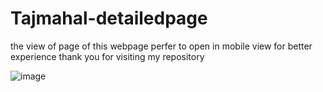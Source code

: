 # Tajmahal-detailedpage
the view of page of this webpage perfer to open in mobile view for better experience 
thank you for visiting my repository






![image](https://user-images.githubusercontent.com/105452265/208291693-74ef067b-f3ef-4b5c-ae76-fb160e4cd12f.png)
